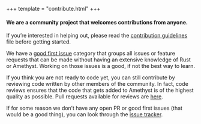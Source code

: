+++
template = "contribute.html"
+++

#### We are a community project that welcomes contributions from anyone.

If you’re interested in helping out, please read the [contribution guidelines](https://github.com/amethyst/amethyst/blob/master/docs/CONTRIBUTING.md) file before getting started.

We have a [good first issue](https://github.com/amethyst/amethyst/issues?q=is%3Aissue+is%3Aopen+label%3A%22good+first+issue%22) category that groups all issues or feature requests that can be made without having an extensive knowledge of Rust or Amethyst. Working on those issues is a good, if not the best way to learn.

If you think you are not ready to code yet, you can still contribute by reviewing code written by other members of the community. In fact, code reviews ensures that the code that gets added to Amethyst is of the highest quality as possible. Pull requests available for reviews are [here](https://github.com/amethyst/amethyst/projects).

If for some reason we don’t have any open PR or good first issues (that would be a good thing), you can look through the [issue tracker](https://github.com/amethyst/amethyst/issues).